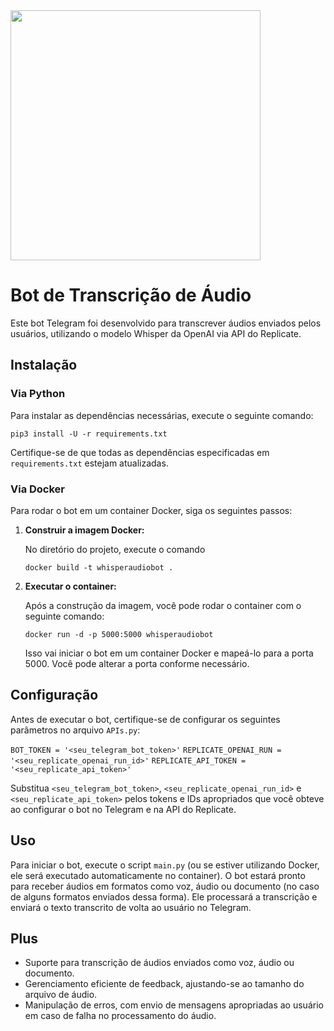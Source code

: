 <img src="EuTranscrevo_bot.gif" width="400">

# Bot de Transcrição de Áudio

Este bot Telegram foi desenvolvido para transcrever áudios enviados pelos usuários, utilizando o modelo Whisper da OpenAI via API do Replicate.

## Instalação

### Via Python

Para instalar as dependências necessárias, execute o seguinte comando:

`pip3 install -U -r requirements.txt` 

Certifique-se de que todas as dependências especificadas em `requirements.txt` estejam atualizadas.

### Via Docker

Para rodar o bot em um container Docker, siga os seguintes passos:

1.  **Construir a imagem Docker:**
    
    No diretório do projeto, execute o comando
        
    `docker build -t whisperaudiobot .` 
    
2.  **Executar o container:**
    
    Após a construção da imagem, você pode rodar o container com o seguinte comando:
        
    `docker run -d -p 5000:5000 whisperaudiobot` 
    
    Isso vai iniciar o bot em um container Docker e mapeá-lo para a porta 5000. Você pode alterar a porta conforme necessário.
    
## Configuração

Antes de executar o bot, certifique-se de configurar os seguintes parâmetros no arquivo `APIs.py`:

`BOT_TOKEN = '<seu_telegram_bot_token>'` 
`REPLICATE_OPENAI_RUN = '<seu_replicate_openai_run_id>'` 
`REPLICATE_API_TOKEN = '<seu_replicate_api_token>'` 

Substitua `<seu_telegram_bot_token>`, `<seu_replicate_openai_run_id>` e `<seu_replicate_api_token>` pelos tokens e IDs apropriados que você obteve ao configurar o bot no Telegram e na API do Replicate.

## Uso

Para iniciar o bot, execute o script `main.py` (ou se estiver utilizando Docker, ele será executado automaticamente no container). O bot estará pronto para receber áudios em formatos como voz, áudio ou documento (no caso de alguns formatos enviados dessa forma). Ele processará a transcrição e enviará o texto transcrito de volta ao usuário no Telegram.

## Plus

-   Suporte para transcrição de áudios enviados como voz, áudio ou documento.
-   Gerenciamento eficiente de feedback, ajustando-se ao tamanho do arquivo de áudio.
-   Manipulação de erros, com envio de mensagens apropriadas ao usuário em caso de falha no processamento do áudio.
